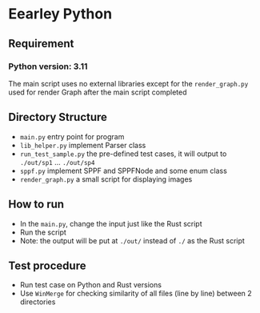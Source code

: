 # Eearley Python

## Requirement

### Python version: 3.11

The main script uses no external libraries except for the `render_graph.py` used for render Graph after the main script
completed

## Directory Structure

- `main.py` entry point for program
- `lib_helper.py` implement Parser class
- `run_test_sample.py` the pre-defined test cases, it will output to `./out/sp1` ... `./out/sp4`
- `sppf.py` implement SPPF and SPPFNode and some enum class
- `render_graph.py` a small script for displaying images

## How to run

- In the `main.py`, change the input just like the Rust script
- Run the script
- Note: the output will be put at `./out/` instead of `./` as the Rust script

## Test procedure

- Run test case on Python and Rust versions
- Use `WinMerge` for checking similarity of all files (line by line) between 2 directories

